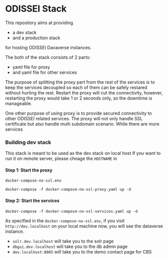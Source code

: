 # ODISSEI Stack
This repository aims at providing
 * a dev stack 
 * and a production stack

for hosting ODISSEI Davaverse instances. 

The both of the stack consists of 2 parts:
 * yaml file for proxy
 * and yaml file for other services

The purpose of splitting the proxy part from the rest of the services is to keep the services decoupled so each of them 
can be safely restared without hurting the rest. Restart the proxy will cut the connectivity, however, restarting the 
proxy would take 1 or 2 seconds only, so the downtime is manageable.

One other purpose of using proxy is to provide secured connectivity to other ODISSEI related services. The proxy will 
not only handle SSL certificate but also handle multi subdomain scenario. While 
there are more services

### Building dev stack
This stack is meant to be used as the dev stack on local host
If you want to run it on remote server, please chnage the `HOSTNAME` in
#### Step 1: Start the proxy
 `docker-compose-no-ssl.env`
```shell
docker-compose -f docker-compose-no-ssl-proxy.yaml up -d
```

#### Step 2: Start the services
```shell
docker-compose -f docker-compose-no-ssl-services.yaml up -d
```
As specified in the `docker-compose-no-ssl.env`, if you visit `http://dev.localhost` on your local machine now, you will 
see the dataverse instance. 

 * `solr.dev.localhost` will take you to the solr page
 * `dbgui.dev.localhost` will take you to the db admin page
 * `dev.localhost:8085` will take you to the demo contact page for CBS
